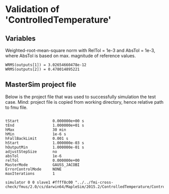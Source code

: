 # Validation of 'ControlledTemperature'

## Variables
Weighted-root-mean-square norm with RelTol = 1e-3 and AbsTol = 1e-3, where
AbsTol is based on max. magnitude of reference values.

```
WRMS(outputs[1]) = 3.02654660478e-12
WRMS(outputs[2]) = 0.478014895221
```

## MasterSim project file

Below is the project file that was used to successfully simulation the test case.
Mind: project file is copied from working directory, hence relative path to fmu file.

```

tStart               0.000000e+00 s
tEnd                 1.000000e+01 s
hMax                 30 min
hMin                 1e-6 s
hFallBackLimit       0.001 s
hStart               1.000000e-03 s
hOutputMin           1.000000e-01 s
adjustStepSize       no
absTol               1e-6
relTol               0.000000e+00
MasterMode           GAUSS_JACOBI
ErrorControlMode     NONE
maxIterations        1

simulator 0 0 slave1 #ffff8c00 "../../fmi-cross-check/fmus/2.0/cs/darwin64/MapleSim/2015.2/ControlledTemperature/ControlledTemperature.fmu"


```

